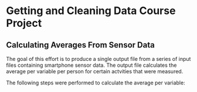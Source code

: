 Getting and Cleaning Data Course Project
========================================

Calculating Averages From Sensor Data
-------------------------------------

The goal of this effort is to produce a single output file from a series of input files containing smartphone sensor data.  The output file calculates the average per variable per person for certain actvities that were measured.

The following steps were performed to calculate the average per variable:



